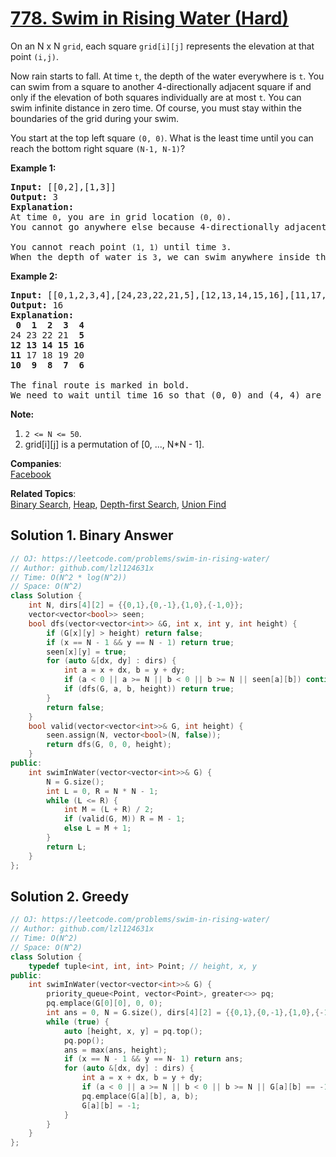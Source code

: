 # [778. Swim in Rising Water (Hard)](https://leetcode.com/problems/swim-in-rising-water/)

<p>On an N x N <code>grid</code>, each square <code>grid[i][j]</code> represents the elevation at that point <code>(i,j)</code>.</p>

<p>Now rain starts to fall. At time <code>t</code>, the depth of the water everywhere is <code>t</code>. You can swim from a square to another 4-directionally adjacent square if and only if the elevation of both squares individually are&nbsp;at most&nbsp;<code>t</code>. You can swim infinite distance in zero time. Of course, you must stay within the boundaries of the grid during your swim.</p>

<p>You start at the top left square <code>(0, 0)</code>. What is the least time until you can reach the bottom right square <code>(N-1, N-1)</code>?</p>

<p><strong>Example 1:</strong></p>

<pre><strong>Input:</strong> [[0,2],[1,3]]
<strong>Output:</strong> 3
<strong>Explanation:</strong>
At time <code>0</code>, you are in grid location <code>(0, 0)</code>.
You cannot go anywhere else because 4-directionally adjacent neighbors have a higher elevation than t = 0.

You cannot reach point <code>(1, 1)</code> until time <code>3</code>.
When the depth of water is <code>3</code>, we can swim anywhere inside the grid.
</pre>

<p><strong>Example 2:</strong></p>

<pre><strong>Input:</strong> [[0,1,2,3,4],[24,23,22,21,5],[12,13,14,15,16],[11,17,18,19,20],[10,9,8,7,6]]
<strong>Output:</strong> 16
<strong>Explanation:</strong>
<strong> 0  1  2  3  4</strong>
24 23 22 21  <strong>5</strong>
<strong>12 13 14 15 16</strong>
<strong>11</strong> 17 18 19 20
<strong>10  9  8  7  6</strong>

The final route is marked in bold.
We need to wait until time 16 so that (0, 0) and (4, 4) are connected.
</pre>

<p><strong>Note:</strong></p>

<ol>
	<li><code>2 &lt;= N &lt;= 50</code>.</li>
	<li>grid[i][j] is a permutation of [0, ..., N*N - 1].</li>
</ol>


**Companies**:  
[Facebook](https://leetcode.com/company/facebook)

**Related Topics**:  
[Binary Search](https://leetcode.com/tag/binary-search/), [Heap](https://leetcode.com/tag/heap/), [Depth-first Search](https://leetcode.com/tag/depth-first-search/), [Union Find](https://leetcode.com/tag/union-find/)

## Solution 1. Binary Answer

```cpp
// OJ: https://leetcode.com/problems/swim-in-rising-water/
// Author: github.com/lzl124631x
// Time: O(N^2 * log(N^2))
// Space: O(N^2)
class Solution {
    int N, dirs[4][2] = {{0,1},{0,-1},{1,0},{-1,0}};
    vector<vector<bool>> seen;
    bool dfs(vector<vector<int>> &G, int x, int y, int height) {
        if (G[x][y] > height) return false;
        if (x == N - 1 && y == N - 1) return true;
        seen[x][y] = true;
        for (auto &[dx, dy] : dirs) {
            int a = x + dx, b = y + dy;
            if (a < 0 || a >= N || b < 0 || b >= N || seen[a][b]) continue;
            if (dfs(G, a, b, height)) return true;
        }
        return false;
    }
    bool valid(vector<vector<int>>& G, int height) {
        seen.assign(N, vector<bool>(N, false));
        return dfs(G, 0, 0, height);
    }
public:
    int swimInWater(vector<vector<int>>& G) {
        N = G.size();
        int L = 0, R = N * N - 1;
        while (L <= R) {
            int M = (L + R) / 2;
            if (valid(G, M)) R = M - 1;
            else L = M + 1;
        }
        return L;
    }
};
```

## Solution 2. Greedy

```cpp
// OJ: https://leetcode.com/problems/swim-in-rising-water/
// Author: github.com/lzl124631x
// Time: O(N^2)
// Space: O(N^2)
class Solution {
    typedef tuple<int, int, int> Point; // height, x, y
public:
    int swimInWater(vector<vector<int>>& G) {
        priority_queue<Point, vector<Point>, greater<>> pq;
        pq.emplace(G[0][0], 0, 0);
        int ans = 0, N = G.size(), dirs[4][2] = {{0,1},{0,-1},{1,0},{-1,0}};
        while (true) {
            auto [height, x, y] = pq.top();
            pq.pop();
            ans = max(ans, height);
            if (x == N - 1 && y == N- 1) return ans;
            for (auto &[dx, dy] : dirs) {
                int a = x + dx, b = y + dy;
                if (a < 0 || a >= N || b < 0 || b >= N || G[a][b] == -1) continue;
                pq.emplace(G[a][b], a, b);
                G[a][b] = -1;
            }
        }
    }
};
```